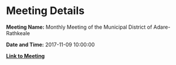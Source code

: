 # Meeting Details

**Meeting Name:** Monthly Meeting of the Municipal District of Adare-Rathkeale

**Date and Time:** 2017-11-09 10:00:00

**[Link to Meeting](https://www.limerick.ie/council/whats-on/monthly-meeting-municipal-district-adare-rathkeale-29)**
